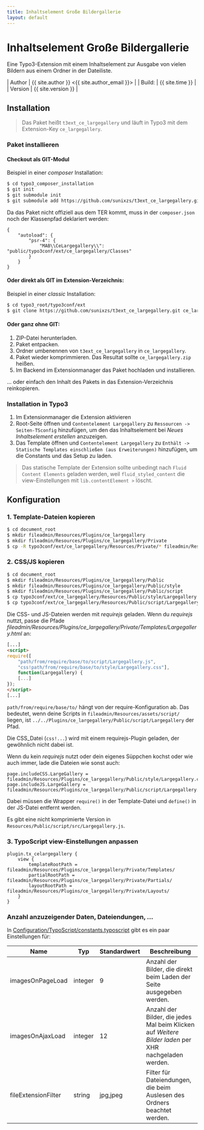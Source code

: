 ```yaml
---
title: Inhaltselement Große Bildergallerie
layout: default
---
```


# Inhaltselement Große Bildergallerie

Eine Typo3-Extension mit einem Inhaltselement zur Ausgabe von vielen Bildern aus einem Ordner in der Dateiliste.

| Author | {{ site.author }} <{{ site.author_email }}> |
| Build: | {{ site.time }} |
| Version | {{ site.version }} |


## Installation

> Das Paket heißt `t3ext_ce_largegallery` und läuft in Typo3 mit dem Extension-Key `ce_largegallery`.

### Paket installieren

#### Checkout als GIT-Modul

Beispiel in einer _composer_ Installation:

``` bash
$ cd typo3_composer_installation
$ git init
$ git submodule init
$ git submodule add https://github.com/sunixzs/t3ext_ce_largegallery.git public/typo3conf/ext/ce_largegallery
```

Da das Paket nicht offiziell aus dem TER kommt, muss in der `composer.json` noch der Klassenpfad deklariert werden:

```
{
    "autoload": {
        "psr-4": {
            "MAB\\CeLargegallery\\": "public/typo3conf/ext/ce_largegallery/Classes"
        }
    }
}
```

#### Oder direkt als GIT im Extension-Verzeichnis:

Beispiel in einer  _classic_ Installation:

``` bash
$ cd typo3_root/typo3conf/ext
$ git clone https://github.com/sunixzs/t3ext_ce_largegallery.git ce_largegallery
```

#### Oder ganz ohne GIT:

1. ZIP-Datei herunterladen.
1. Paket entpacken.
1. Ordner umbenennen von `t3ext_ce_largegallery` in `ce_largegallery`.
1. Paket wieder komprimmieren. Das Resultat sollte `ce_largegallery.zip` heißen.
1. Im Backend im Extensionmanager das Paket hochladen und installieren.

... oder einfach den Inhalt des Pakets in das Extension-Verzeichnis reinkopieren.

### Installation in Typo3

1. Im Extensionmanager die Extension aktivieren
1. Root-Seite öffnen und `Contentelement Largegallery` zu `Ressourcen -> Seiten-TSconfig` hinzufügen, um den das Inhaltselement bei _Neues Inhaltselement erstellen_ anzuzeigen.
1. Das Template öffnen und `Contentelement Largegallery` zu `Enthält -> Statische Templates einschließen (aus Erweiterungen)` hinzufügen, um die Constants und das Setup zu laden.

> Das statische Template der Extension sollte unbedingt nach `Fluid Content Elements` geladen werden, weil `fluid_styled_content` die view-Einstellungen mit `lib.contentElement >` löscht.

## Konfiguration

### 1. Template-Dateien kopieren

``` bash
$ cd document_root
$ mkdir fileadmin/Resources/Plugins/ce_largegallery
$ mkdir fileadmin/Resources/Plugins/ce_largegallery/Private
$ cp -R typo3conf/ext/ce_largegallery/Resources/Private/* fileadmin/Resources/Plugins/ce_largegallery/Private/
```

### 2. CSS/JS kopieren

``` bash
$ cd document_root
$ mkdir fileadmin/Resources/Plugins/ce_largegallery/Public
$ mkdir fileadmin/Resources/Plugins/ce_largegallery/Public/style
$ mkdir fileadmin/Resources/Plugins/ce_largegallery/Public/script
$ cp typo3conf/ext/ce_largegallery/Resources/Public/style/Largegallery.css fileadmin/Resources/Plugins/ce_largegallery/Public/style/
$ cp typo3conf/ext/ce_largegallery/Resources/Public/script/Largegallery.js fileadmin/Resources/Plugins/ce_largegallery/Public/script/
```

Die CSS- und JS-Dateien werden mit _requirejs_ geladen. Wenn du _requirejs_ nuttzt, passe die Pfade _fileadmin/Resources/Plugins/ce_largegallery/Private/Templates/Largegallery.html_ an:

``` html
[...]
<script>
require([
    "path/from/require/base/to/script/Largegallery.js",
    "css!path/from/require/base/to/style/Largegallery.css"],
    function(Largegallery) {
    [...]
});
</script>
[...]
```

`path/from/require/base/to/` hängt von der require-Konfiguration ab. Das bedeutet, wenn deine Scripts in `fileadmin/Resources/assets/script/` liegen, ist `../../Plugins/ce_largegallery/Public/script/Largegallery` der Pfad.

Die CSS_Datei (`css!...`) wird mit  einem requirejs-Plugin geladen, der gewöhnlich nicht dabei ist.

Wenn du kein _requirejs_ nutzt oder dein eigenes Süppchen kochst oder wie auch immer, lade die Dateien wie sonst auch:

``` typoscript
page.includeCSS.LargeGallery = fileadmin/Resources/Plugins/ce_largegallery/Public/style/Largegallery.css
page.includeJS.LargeGallery = fileadmin/Resources/Plugins/ce_largegallery/Public/script/Largegallery.js
```

Dabei müssen die Wrapper `require()` in der Template-Datei und `define()` in der JS-Datei entfernt werden.

Es gibt eine nicht komprimierte Version in `Resources/Public/script/src/Largegallery.js`.

### 3. TypoScript view-Einstellungen anpassen

``` typoscript
plugin.tx_celargegallery {
    view {
        templateRootPath = fileadmin/Resources/Plugins/ce_largegallery/Private/Templates/
        partialRootPath = fileadmin/Resources/Plugins/ce_largegallery/Private/Partials/
        layoutRootPath = fileadmin/Resources/Plugins/ce_largegallery/Private/Layouts/
    }
}
```

### Anzahl anzuzeigender Daten, Dateiendungen, ...

In [Configuration/TypoScript/constants.typoscript](Configuration/TypoScript/constants.typoscript) gibt es ein paar Einstellungen für:

| Name                  | Typ       | Standardwert  | Beschreibung |
| --------------------- | --------- | ------------- | ----------- |
| imagesOnPageLoad      | integer   | 9             | Anzahl der Bilder, die direkt beim Laden der Seite ausgegeben werden. |
| imagesOnAjaxLoad      | integer   | 12            | Anzahl der Bilder, die jedes Mal beim Klicken auf _Weitere Bilder laden_ per XHR nachgeladen werden. |
| fileExtensionFilter   | string    | jpg,jpeg      | Filter für Dateiendungen, die beim Auslesen des Ordners beachtet werden. |
